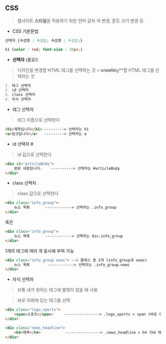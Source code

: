 ## CSS
> 웹사이트 **스타일**을 적용하기 위한 언어
> 글자 색 변경, 폰트 크기 변경 등

- CSS 기본문법
```css
선택자 {속성명 : 속성값; 속성명 : 속성값;}
```
```css
h1 {color : red; font-size : 30px;}
```

- **선택자** (중요!)
> 디자인을 변경할 HTML 태그를 선택하는 것
> = **crawlin**g**할 HTML 태그를 선택하는 것
```markdown
1. 태그 선택자
2. id 선택자
3. class 선택자
4. 자식 선택자
```

- 태그 선택자
> 태그 이름으로 선택한다
```html
<h1>제목입니다</h1> ---------> 선택자는 h1
<a>링크입니다</a>   ---------> 선택자는 a
```

- id 선택자     #
> id 값으로 선택한다

```html
<div id="articleBody">
    본문 내용입니다.    ----------> 선택자는 #articleBody
</div>
```

- class 선택자      .
> class 값으로 선택한다

```html
<div class="info_group">
    뉴스 목록       ------------> 선택자는 .info_group
</div>
```
혹은
```html
<div class="info_group">
    뉴스 목록       ------------> 선택자는 div.info_group
</div>
```
1개의 태그에 여러 개 동시에 부여 가능
```html
<div class="info_group news"> --> 클래스 총 2개 (info_group과 news)
    뉴스 목록        ------------> 선택자는 .info_group.news
</div>
```

- 자식 선택자
> 보통 내가 원하는 태그에 별명이 없을 때 사용

> 바로 아래에 있는 태그를 선택

```html
<div class="logo_sports">
    <span>스포츠</span>     ----------------> .logo_sports > span (바로 아래에 span 태그를 찾는 것)
</div>

<div class="news_headline">
    <h4>제목</h4>           ----------------> .news_headline > h4 (h4 태그를 찾는 것)
</div>
```